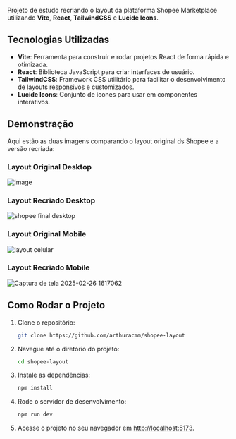 Projeto de estudo recriando o layout da plataforma Shopee Marketplace utilizando **Vite**, **React**, **TailwindCSS** e **Lucide Icons**.

## Tecnologias Utilizadas

- **Vite**: Ferramenta para construir e rodar projetos React de forma rápida e otimizada.
- **React**: Biblioteca JavaScript para criar interfaces de usuário.
- **TailwindCSS**: Framework CSS utilitário para facilitar o desenvolvimento de layouts responsivos e customizados.
- **Lucide Icons**: Conjunto de ícones para usar em componentes interativos.

## Demonstração

Aqui estão as duas imagens comparando o layout original ds Shopee e a versão recriada:

### Layout Original Desktop

![image](https://github.com/user-attachments/assets/2ed1e7bf-7a51-4c5b-8494-02259d56b8e7)

### Layout Recriado Desktop

![shopee final desktop](https://github.com/user-attachments/assets/cee8d2f3-18e8-4902-8434-152e520b27d8)


### Layout Original Mobile

![layout celular](https://github.com/user-attachments/assets/72ca23a8-d498-43c5-a76f-01677e48aa7c)

### Layout Recriado Mobile

![Captura de tela 2025-02-26 1617062](https://github.com/user-attachments/assets/4892cf60-a126-4b1e-9d68-41438bd68c65)

## Como Rodar o Projeto

1. Clone o repositório:
    ```bash
    git clone https://github.com/arthuracmm/shopee-layout
    ```

2. Navegue até o diretório do projeto:
    ```bash
    cd shopee-layout
    ```

3. Instale as dependências:
    ```bash
    npm install
    ```

4. Rode o servidor de desenvolvimento:
    ```bash
    npm run dev
    ```

5. Acesse o projeto no seu navegador em [http://localhost:5173](http://localhost:5173).
